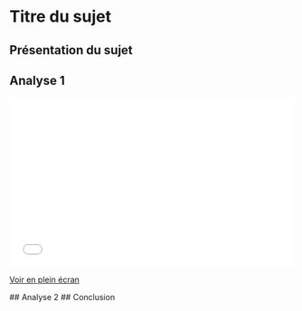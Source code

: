 # Titre du sujet 
## Présentation du sujet 
## Analyse 1 
<iframe width="100%" height="300px" frameborder="0" allowfullscreen allow="geolocation" src="//umap.openstreetmap.fr/fr/map/carte-des-vetements-dates-des-19e-et-20e-siecles-c_1015858?scaleControl=false&miniMap=false&scrollWheelZoom=false&zoomControl=true&editMode=disabled&moreControl=true&searchControl=null&tilelayersControl=null&embedControl=null&datalayersControl=true&onLoadPanel=none&captionBar=false&captionMenus=true"></iframe><p><a href="//umap.openstreetmap.fr/fr/map/carte-des-vetements-dates-des-19e-et-20e-siecles-c_1015858?scaleControl=false&miniMap=false&scrollWheelZoom=true&zoomControl=true&editMode=disabled&moreControl=true&searchControl=null&tilelayersControl=null&embedControl=null&datalayersControl=true&onLoadPanel=none&captionBar=false&captionMenus=true">Voir en plein écran</a></p>
## Analyse 2 
## Conclusion 

